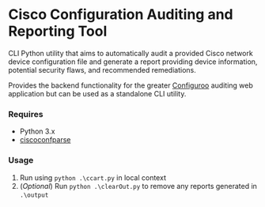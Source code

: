 # Cisco Configuration Auditing and Reporting Tool
CLI Python utility that aims to automatically audit a provided Cisco network device configuration file and generate a report providing device information, potential security flaws, and recommended remediations.

Provides the backend functionality for the greater [Configuroo](https://github.com/DanB983/Configuroo) auditing web application but can be used as a standalone CLI utility.

### Requires
* Python 3.x
* [ciscoconfparse](https://pypi.org/project/ciscoconfparse/)  

### Usage
1. Run using `python .\ccart.py` in local context
2. (*Optional*) Run `python .\clearOut.py` to remove any reports generated in `.\output`
